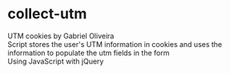 # collect-utm

UTM cookies by Gabriel Oliveira<br />
Script stores the user's UTM information in cookies and uses the information to populate the utm fields in the form<br />
Using JavaScript with jQuery